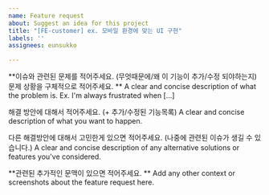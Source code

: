 ```yaml
---
name: Feature request
about: Suggest an idea for this project
title: "[FE-customer] ex. 모바일 환경에 맞는 UI 구현"
labels: ''
assignees: eunsukko

---
```


**이슈와 관련된 문제를 적어주세요. (무엇때문에/왜 이 기능이 추가/수정 되야하는지) 문제 상황을 구체적으로 적어주세요. **
A clear and concise description of what the problem is. Ex. I'm always frustrated when [...]

해결 방안에 대해서 적어주세요. (+ 추가/수정된 기능목록)
A clear and concise description of what you want to happen.

다른 해결방안에 대해서 고민한게 있으면 적어주세요. (나중에 관련된 이슈가 생길 수 있습니다.)
A clear and concise description of any alternative solutions or features you've considered.

**관련된 추가적인 문맥이 있으면 적어주세요. **
Add any other context or screenshots about the feature request here.
